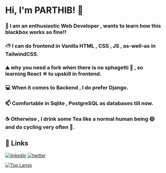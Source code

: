 # Hi, I'm PARTHIB! 👋

### 👦 I am an enthusiastic Web Developer , wants to learn how this blackbox works so fine!!
### ⛅ I can do frontend in Vanilla HTML , CSS , JS , as-well-as in TailwindCSS.
### ⛰️ why you need a fork when there is no sphagetti 🥣  , so learning React ⚛️ to upskill in frontend.
### 💻 When it comes to Backend , I do prefer Django.
### 📫 Comfortable in Sqlite , PostgreSQL as databases till now.
### ☕ Otherwise , I drink some Tea like a normal human being 😄 and do cycling very often 🚴.




## 🎷 Links
[![linkedin](https://img.shields.io/badge/linkedin-0A66C2?style=for-the-badge&logo=linkedin&logoColor=white)](https://www.linkedin.com/in/parthib-kumar-deb-a438a6234/)
[![twitter](https://img.shields.io/badge/twitter-white?style=for-the-badge&logo=twitter&logoColor=black)](https://twitter.com/parthib_deb23)

[![Top Langs](https://github-readme-stats.vercel.app/api/top-langs/?username=PARTHIB-DEB&layout=pie)](https://github.com/PARTHIB-FRB/github-readme-stats)
